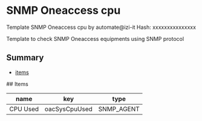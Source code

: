 # SNMP Oneaccess cpu
Template SNMP Oneaccess cpu  by automate@izi-it
Hash: xxxxxxxxxxxxxxx

Template to check SNMP Oneaccess equipments using SNMP protocol
## Summary
* [items](#items)

<a name="items" />
## Items

| name | key | type |
| ------------- |------------- |------------- |
| CPU Used | oacSysCpuUsed | SNMP_AGENT |

